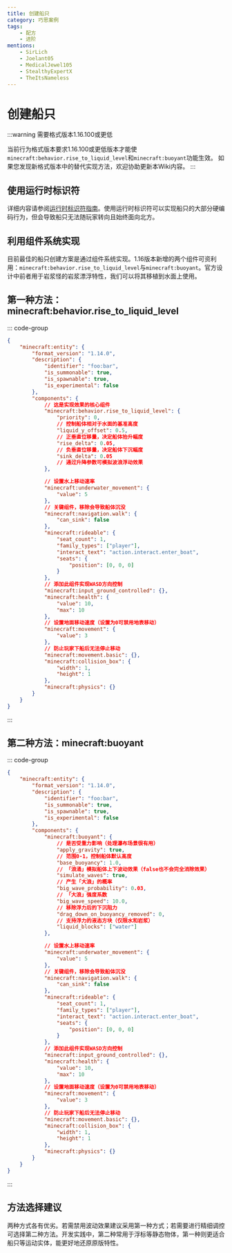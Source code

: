 ```yaml
---
title: 创建船只
category: 巧思案例
tags:
    - 配方
    - 进阶
mentions:
    - SirLich
    - Joelant05
    - MedicalJewel105
    - StealthyExpertX
    - TheItsNameless
---
```


# 创建船只

<!--@include: @/wiki/bedrock-wiki-mirror.md-->

:::warning 需要格式版本1.16.100或更低

当前行为格式版本要求1.16.100或更低版本才能使`minecraft:behavior.rise_to_liquid_level`和`minecraft:buoyant`功能生效。
如果您发现新格式版本中的替代实现方法，欢迎协助更新本Wiki内容。
:::

## 使用运行时标识符

详细内容请参阅[运行时标识符指南](/wiki/entities/runtime-identifier)。使用运行时标识符可以实现船只的大部分硬编码行为，但会导致船只无法随玩家转向且始终面向北方。

## 利用组件系统实现

目前最佳的船只创建方案是通过组件系统实现。1.16版本新增的两个组件可资利用：`minecraft:behavior.rise_to_liquid_level`与`minecraft:buoyant`。官方设计中前者用于岩浆怪的岩浆漂浮特性，我们可以将其移植到水面上使用。

## 第一种方法：minecraft:behavior.rise_to_liquid_level

::: code-group
```json [BP/entities/bar]
{
	"minecraft:entity": {
		"format_version": "1.14.0",
		"description": {
			"identifier": "foo:bar",
			"is_summonable": true,
			"is_spawnable": true,
			"is_experimental": false
		},
		"components": {
			// 这是实现效果的核心组件
			"minecraft:behavior.rise_to_liquid_level": {
				"priority": 0,
				// 控制船体相对于水面的基准高度
				"liquid_y_offset": 0.5,
				// 正垂直位移量，决定船体抬升幅度
				"rise_delta": 0.05,
				// 负垂直位移量，决定船体下沉幅度
				"sink_delta": 0.05
				// 通过升降参数可模拟波浪浮动效果
			},

			// 设置水上移动速率
			"minecraft:underwater_movement": {
				"value": 5
			},
			// 关键组件，移除会导致船体沉没
			"minecraft:navigation.walk": {
				"can_sink": false
			},
			"minecraft:rideable": {
				"seat_count": 1,
				"family_types": ["player"],
				"interact_text": "action.interact.enter_boat",
				"seats": {
					"position": [0, 0, 0]
				}
			},
			// 添加此组件实现WASD方向控制
			"minecraft:input_ground_controlled": {},
			"minecraft:health": {
				"value": 10,
				"max": 10
			},
			// 设置地面移动速度（设置为0可禁用地表移动）
			"minecraft:movement": {
				"value": 3
			},
			// 防止玩家下船后无法停止移动
			"minecraft:movement.basic": {},
			"minecraft:collision_box": {
				"width": 1,
				"height": 1
			},
			"minecraft:physics": {}
		}
	}
}
```
:::

## 第二种方法：minecraft:buoyant

::: code-group
```json []
{
	"minecraft:entity": {
		"format_version": "1.14.0",
		"description": {
			"identifier": "foo:bar",
			"is_summonable": true,
			"is_spawnable": true,
			"is_experimental": false
		},
		"components": {
			"minecraft:buoyant": {
				// 是否受重力影响（处理瀑布场景很有用）
				"apply_gravity": true,
				// 范围0-1，控制船体默认高度
				"base_buoyancy": 1.0,
				// 「浪涌」模拟船体上下波动效果（false也不会完全消除效果）
				"simulate_waves": true,
				// 产生「大浪」的概率
				"big_wave_probability": 0.03,
				// 「大浪」强度系数
				"big_wave_speed": 10.0,
				// 移除浮力后的下沉阻力
				"drag_down_on_buoyancy_removed": 0,
				// 支持浮力的液态方块（仅限水和岩浆）
				"liquid_blocks": ["water"]
			},

			// 设置水上移动速率
			"minecraft:underwater_movement": {
				"value": 5
			},
			// 关键组件，移除会导致船体沉没
			"minecraft:navigation.walk": {
				"can_sink": false
			},
			"minecraft:rideable": {
				"seat_count": 1,
				"family_types": ["player"],
				"interact_text": "action.interact.enter_boat",
				"seats": {
					"position": [0, 0, 0]
				}
			},
			// 添加此组件实现WASD方向控制
			"minecraft:input_ground_controlled": {},
			"minecraft:health": {
				"value": 10,
				"max": 10
			},
			// 设置地面移动速度（设置为0可禁用地表移动）
			"minecraft:movement": {
				"value": 3
			},
			// 防止玩家下船后无法停止移动
			"minecraft:movement.basic": {},
			"minecraft:collision_box": {
				"width": 1,
				"height": 1
			},
			"minecraft:physics": {}
		}
	}
}
```
:::

## 方法选择建议

两种方式各有优劣。若需禁用波动效果建议采用第一种方式；若需要进行精细调控可选择第二种方法。开发实践中，第二种常用于浮标等静态物体，第一种则更适合船只等运动实体，能更好地还原原版特性。